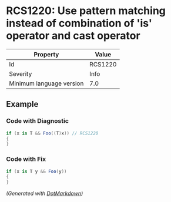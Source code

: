 # RCS1220: Use pattern matching instead of combination of 'is' operator and cast operator

| Property                 | Value   |
| ------------------------ | ------- |
| Id                       | RCS1220 |
| Severity                 | Info    |
| Minimum language version | 7\.0    |

## Example

### Code with Diagnostic

```csharp
if (x is T && Foo((T)x)) // RCS1220
{
}
```

### Code with Fix

```csharp
if (x is T y && Foo(y))
{
}
```


*\(Generated with [DotMarkdown](http://github.com/JosefPihrt/DotMarkdown)\)*